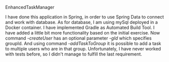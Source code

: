 EnhancedTaskManager

I have done this application in Spring, in order to use Spring Data to connect and work with database.
As for database, I am using mySql deployed in a Docker container.
I have implemented Gradle as Automated Build Tool.
I have added a little bit more functionality based on the initial exercise. Now command <i>-createUser</i> has an optional parameter <i>-gId</i> which specifies groupId. And using command <i>-addTaskToGroup</i> it is possible to add a task to multiple users who are in that group.
Unfortunately, I have never worked with tests before, so I didn't manage to fulfill the last requirement.

